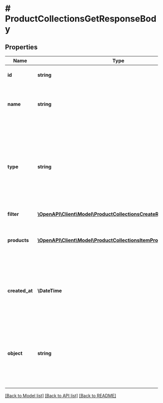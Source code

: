 # # ProductCollectionsGetResponseBody

## Properties

Name | Type | Description | Notes
------------ | ------------- | ------------- | -------------
**id** | **string** | Product collection ID. |
**name** | **string** | Unique user-defined product collection name. |
**type** | **string** | Describes whether the product collection is dynamic (products come in and leave based on set criteria) or static (manually selected products). |
**filter** | [**\OpenAPI\Client\Model\ProductCollectionsCreateRequestBodyFilter**](ProductCollectionsCreateRequestBodyFilter.md) |  | [optional]
**products** | [**\OpenAPI\Client\Model\ProductCollectionsItemProductsItem[]**](ProductCollectionsItemProductsItem.md) | Defines a set of products for a &#x60;STATIC&#x60; product collection type. | [optional]
**created_at** | **\DateTime** | Timestamp representing the date and time when the product collection was created in ISO 8601 format. |
**object** | **string** | The type of object represented by JSON. This object stores information about the static product collection. | [default to 'products_collection']

[[Back to Model list]](../../README.md#models) [[Back to API list]](../../README.md#endpoints) [[Back to README]](../../README.md)
